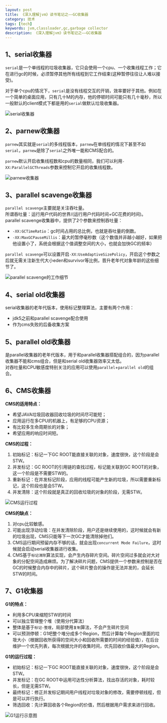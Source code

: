 ```yaml
---
layout: post
title: 《深入理解jvm》读书笔记之——GC收集器
category: 技术
tags: [tech]
keywords: jvm,classloader,gc,garbage collector
description: 《深入理解jvm》读书笔记之——GC收集器
---
```



## 1、serial收集器    

`serial`是一个单线程的垃圾收集器，它只会使用一个cpu、一个收集线程工作；它在进行gc的时候，必须暂停其他所有线程到它工作结束(这种暂停往往让人难以接受)。         

对于单个cpu的情况下，`serial`是没有线程交互的开销，效率要好于其他。例如在一个简单的桌面应用，只有几十M的内存，他的停顿时间可能只有几十毫秒，所以一般默认的client模式下都是用的`serial`做默认垃圾收集器。     

![serial收集器 ](http://upload-images.jianshu.io/upload_images/584578-aef2c6f30a246b64.png?imageMogr2/auto-orient/strip%7CimageView2/2/w/1240)     

## 2、parnew收集器     

`parnew`其实就是`serial`的多线程版本，`parnew`在单线程的情况下甚至不如`serial`，`parnew`是除了`serial`之外唯一能和CMS配合的。    

`parnew`默认开启收集线程数和cpu的数量相同，我们可以利用`-XX:ParallelGCThreads`参数来控制它开启的收集线程数。    

![parnew收集器](http://upload-images.jianshu.io/upload_images/584578-4115b8ffcde46666.png?imageMogr2/auto-orient/strip%7CimageView2/2/w/1240)    

## 3、parallel scavenge收集器     
 
`parallel scavenge`主要就是关注吞吐量。    
所谓吞吐量：运行用户代码的世界/(运行用户代码时间+GC花费的时间)。    
parallel scavenge收集器中，提供了2个参数来控制吞吐量：    
- `-XX:GCTimeRatio`：gc时间占用的总比例，也就是吞吐量的倒数。           
- `-XX:MaxGCPauseMillis`：最大的暂停毫秒数（这个数值并非越小越好，如果把他设置小了，系统会根据这个值调整空间的大小，也就会加快GC的频率）       

`parallel scavenge`可以设置开启`-XX:UseAdaptiveSizePolicy`，开启这个参数之后就无需关注新生代大小eden和survivor等比例，晋升老年代对象年龄的这些细节了。    

![parallel scavenge的工作细节](http://upload-images.jianshu.io/upload_images/584578-8f8dd83fe549172d.jpg?imageMogr2/auto-orient/strip%7CimageView2/2/w/1240)

## 4、serial old收集器     

serial收集器的老年代版本，使用标记整理算法，主要有两个作用：   
- jdk5之前和parallel scavenge配合使用     
- 作为cms失败的后备收集方案     

## 5、parallel old收集器     

是parallel收集器的老年代版本，用于和parallel收集器搭配组合的，因为parallel收集器不能和cms组合，但是和serial old收集器效率又太低。    
对吞吐量和CPU敏感度特别关注的应用可以使用`parallel`+`parallel old`的组合。      

## 6、CMS收集器     

**CMS的适用特点：**     
- 希望JAVA垃圾回收器回收垃圾的时间尽可能短；   
- 应用运行在多CPU的机器上，有足够的CPU资源；   
- 有比较多生命周期长的对象；   
- 希望应用的响应时间短。    

**CMS的过程：**    
1. 初始标记：标记一下GC ROOT能直接关联的对象，速度很快，这个阶段是会STW。    
2. 并发标记：GC ROOT的引用链的查找过程，标记能关联到GC ROOT的对象，这一个阶段是不需要STW的。    
3. 重新标记：在并发标记阶段，应用的线程可能产生新的垃圾，所以需要重新标记，这个阶段也是会STW。     
4. 并发清除：这个阶段就是真正的回收垃圾的对象的阶段，无需STW。     

![CMS运行过程](http://img2.imgtn.bdimg.com/it/u=3636182856,626235002&fm=21&gp=0.jpg)    
 
**CMS的缺点：**     
1. 对cpu比较敏感。     
2. 可能出现浮动垃圾：在并发清除阶段，用户还是继续使用的，这时候就会有新的垃圾出现，CMS只能等下一次GC才能清除掉他们。   
3. CMS运行期间预留内存不够的话，就会出现`concurrent Mode Failure`，这时候就会启动serial收集器进行收集。    
4. CMS基于`标记清除`算法实现，会产生内存碎片空间。碎片空间过多就会对大对象的分配空间造成麻烦。为了解决碎片问题，CMS提供一个参数来控制是否在GC的时候整合内存中的碎片，这个碎片整合的操作是无法并发的，会延长STW的时间。    

## 7、G1收集器     

**G1的特点：**    
- 利用多CPU来缩短STW的时间     
- 可以独立管理整个堆（使用分代算法）    
- 整体是基于`标记-整理`，局部使用`复制`算法，不会产生碎片空间    
- 可以预测停顿：G1吧整个堆分成多个Region，然后计算每个Region里面的垃圾大小（根据回收所获得的空间大小和回收所需要的时间的经验值），在后台维护一个优先列表，每次根据允许的收集时间，优先回收价值最大的Region。    

**G1的运行过程：**   
- 初始标记：标记一下GC ROOT能直接关联的对象，速度很快，这个阶段是会STW。     
- 并发标记：在GC ROOT中运用可达性分析算法，找出存活的对象，耗时较长，但是无需STW。    
- 最终标记：修正并发标记期间用户线程对垃圾对象的修改，需要停顿线程，但是可以并行执行。     
- 筛选回收：先计算回收各个Region的价值，然后根据用户需求来进行回收。    

![G1运行示意图](http://img3.imgtn.bdimg.com/it/u=3460360757,1903828970&fm=21&gp=0.jpg)    